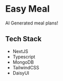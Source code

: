 # Easy Meal

AI Generated meal plans!

## Tech Stack

- NextJS
- Typescript
- MongoDB
- TailwindCSS
- DaisyUI
